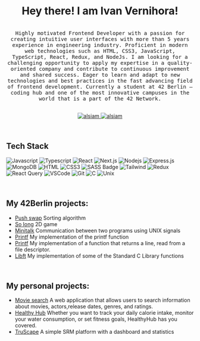 <h1 align="center">
        Hey there! I am Ivan Vernihora!
</h1>
<p align="center"> 
  <samp>
    <br>
    Highly motivated Frontend Developer with a passion for creating intuitive user interfaces with more than 5 years experience in engineering industry. Proficient in modern web technologies such as HTML, CSS3, JavaScript, TypeScript, React, Redux, and NodeJs. I am looking for a challenging opportunity to apply my expertise in a quality-oriented company and contribute to continuous improvement and shared success. Eager to learn and adapt to new technologies and best practices in the fast advancing field of frontend development. Currently a student at 42 Berlin – coding hub and one of the most innovative campuses in the world that is a part of the 42 Network.
    <br>
    <br>
  </samp>
</p>

<p align="center">
 <a href="https://vernihoraivan.github.io/Portfolio" target="blank">
  <img src="https://img.shields.io/badge/Website-DC143C?style=for-the-badge&logo=medium&logoColor=white" alt="alsiam" />
 </a>
 <a href="https://www.linkedin.com/in/ivan-vernihora/" target="_blank">
  <img src="https://img.shields.io/badge/LinkedIn-0077B5?style=for-the-badge&logo=linkedin&logoColor=white" alt="alsiam"/>
 </a>
</p>
<br />

## Tech Stack

![Javascript](https://img.shields.io/badge/Javascript-F0DB4F?style=for-the-badge&labelColor=black&logo=javascript&logoColor=F0DB4F)
![Typescript](https://img.shields.io/badge/Typescript-007acc?style=for-the-badge&labelColor=black&logo=typescript&logoColor=007acc)
![React](https://img.shields.io/badge/-React-61DBFB?style=for-the-badge&labelColor=black&logo=react&logoColor=61DBFB)
![Next.js](https://img.shields.io/badge/next.js-000000?style=for-the-badge&logo=nextdotjs&logoColor=white)
![Nodejs](https://img.shields.io/badge/Nodejs-3C873A?style=for-the-badge&labelColor=black&logo=node.js&logoColor=3C873A)
![Express.js](https://img.shields.io/badge/Express.js-000000?style=for-the-badge&logo=express&logoColor=white)
![MongoDB](https://img.shields.io/badge/MongoDB-4EA94B?style=for-the-badge&logo=mongodb&logoColor=white)
![HTML](https://img.shields.io/badge/HTML5-E34F26?style=for-the-badge&logo=html5&logoColor=white)
![CSS3](https://img.shields.io/badge/CSS3-1572B6?style=for-the-badge&logo=css3&logoColor=white)
![SASS Badge](https://img.shields.io/badge/Sass-CC6699?style=for-the-badge&logo=sass&logoColor=white)
![Tailwind](https://img.shields.io/badge/Tailwind_CSS-092749?style=for-the-badge&logo=tailwindcss&logoColor=06B6D4&labelColor=000000)
![Redux](https://img.shields.io/badge/Redux-593D88?style=for-the-badge&logo=redux&logoColor=white)
![React Query](https://img.shields.io/badge/-React_Query-FF4154?style=for-the-badge&logo=react%20query&logoColor=white)
![VSCode](https://img.shields.io/badge/Visual_Studio-0078d7?style=for-the-badge&logo=visual%20studio&logoColor=white)
![Git](https://img.shields.io/badge/Git-F05032?style=for-the-badge&logo=git&logoColor=white)
![C](https://img.shields.io/badge/c%20-%2300599C.svg?&style=for-the-badge&logo=c%2B%2B&logoColor=white)
![Unix](https://img.shields.io/badge/unix-%2300599C.svg?&style=for-the-badge&logo=unix%2B%2B&logoColor=white)

<br/>

## My 42Berlin projects:

- [Push swap](https://github.com/VernihoraIvan/42BerlinPush_Swap) Sorting algorithm
- [So long](https://github.com/VernihoraIvan/42Berlin_so_long) 2D game
- [Minitalk](https://github.com/VernihoraIvan/42Berlin_minitalk) Communication between two programs using UNIX signals
- [Printf](https://github.com/VernihoraIvan/42Berlin_printf) My implementation of the printf function
- [Printf](https://github.com/VernihoraIvan/42Berlin_get_next_line) My implementation of a function that returns a line, read from a file descriptor.
- [Libft](https://github.com/VernihoraIvan/42Berlin_libft) My implementation of some of the Standard C Library functions

<br/>

## My personal projects:

- [Movie search](https://github.com/VernihoraIvan/movie-search) A web application that allows users to search information about movies, actors,release dates, genres, and ratings.
- [Healthy Hub](https://github.com/VernihoraIvan/HealthyHub_group) Whether you want to track your daily calorie intake, monitor your water consumption, or set fitness goals, HealthyHub has you covered.
- [TruScape](https://github.com/VernihoraIvan/TruScape_CRM) A simple SRM platform with a dashboard and statistics
